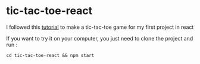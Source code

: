 # tic-tac-toe-react
I followed this [tutorial](https://fr.react.dev/learn/tutorial-tic-tac-toe) to make a tic-tac-toe game for my first project in react

If you want to try it on your computer, you just need to clone the project and run :
```
cd tic-tac-toe-react && npm start
```
